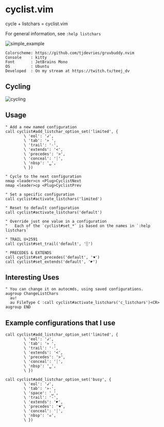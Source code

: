 # cyclist.vim

cycle + listchars = cyclist.vim

For general information, see `:help listchars`

![simple_example](./media/examples.png)

```
Colorscheme: https://github.com/tjdevries/gruvbuddy.nvim
Console    : kitty
Font       : JetBrains Mono
OS         : Ubuntu
Developed  : On my stream at https://twitch.tv/teej_dv
```

## Cycling

![cycling](./media/cycling.svg)

## Usage

```vim
" Add a new named configuration
call cyclist#add_listchar_option_set('limited', {
        \ 'eol': '↲',
        \ 'tab': '» ',
        \ 'trail': '·',
        \ 'extends': '<',
        \ 'precedes': '>',    
        \ 'conceal': '┊',
        \ 'nbsp': '␣',
        \ })

" Cycle to the next configuration
nmap <leader>cn <Plug>CyclistNext
nmap <leader>cp <Plug>CyclistPrev

" Set a specific configuration
call cyclist#activate_listchars('limited')

" Reset to default configuration
call cyclist#activate_listchars('default')

" Override just one value in a configuration
"   Each of the `cyclist#set_*` is based on the names in `:help listchars`

" TRAIL U+2591
call cyclist#set_trail('default', '░')

" PRECEDES & EXTENDS
call cyclist#set_precedes('default', '☚')
call cyclist#set_extends('default', '☛')
```


## Interesting Uses

```vim
" You can change it on autocmds, using saved configurations.
augroup ChangeListChars
  au!
  au FileType C :call cyclist#activate_listchars('c_listchars')<CR>
augroup END
```

## Example configurations that I use

```vim
call cyclist#add_listchar_option_set('limited', {
        \ 'eol': '↲',
        \ 'tab': '» ',
        \ 'trail': '·',
        \ 'extends': '<',
        \ 'precedes': '>',    
        \ 'conceal': '┊',
        \ 'nbsp': '␣',
        \ })

call cyclist#add_listchar_option_set('busy', {
        \ 'eol': '↲',
        \ 'tab': '»·',
        \ 'space': '␣',
        \ 'trail': '-',
        \ 'extends': '☛',
        \ 'precedes': '☚',    
        \ 'conceal': '┊',
        \ 'nbsp': '☠',
        \ })

```
